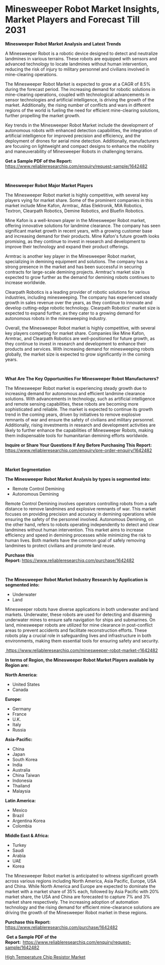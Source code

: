 <p><h1>Minesweeper Robot Market Insights, Market Players and Forecast Till 2031</h1></p><p><strong>Minesweeper Robot Market Analysis and Latest Trends</strong></p>
<p><p>A Minesweeper Robot is a robotic device designed to detect and neutralize landmines in various terrains. These robots are equipped with sensors and advanced technology to locate landmines without human intervention, reducing the risk of injury to military personnel and civilians involved in mine-clearing operations.</p><p>The Minesweeper Robot Market is expected to grow at a CAGR of 8.5% during the forecast period. The increasing demand for robotic solutions in mine-clearing operations, coupled with technological advancements in sensor technologies and artificial intelligence, is driving the growth of the market. Additionally, the rising number of conflicts and wars in different regions of the world is fueling the need for efficient mine-clearing solutions, further propelling the market growth.</p><p>Key trends in the Minesweeper Robot Market include the development of autonomous robots with enhanced detection capabilities, the integration of artificial intelligence for improved precision and efficiency, and the deployment of drones for aerial mine detection. Additionally, manufacturers are focusing on lightweight and compact designs to enhance the mobility and maneuverability of Minesweeper Robots in challenging terrains.</p></p>
<p><strong>Get a Sample PDF of the Report:&nbsp;</strong> <a href="https://www.reliableresearchiq.com/enquiry/request-sample/1642482">https://www.reliableresearchiq.com/enquiry/request-sample/1642482</a></p>
<p>&nbsp;</p>
<p><strong>Minesweeper Robot Major Market Players</strong></p>
<p><p>The Minesweeper Robot market is highly competitive, with several key players vying for market share. Some of the prominent companies in this market include Mine Kafon, Armtrac, Atlas Elektronik, MIA Robotics, Textron, Clearpath Robotics, Demine Robotics, and Bluefin Robotics.</p><p>Mine Kafon is a well-known player in the Minesweeper Robot market, offering innovative solutions for landmine clearance. The company has seen significant market growth in recent years, with a growing customer base and increasing demand for their products. Mine Kafon's future growth looks promising, as they continue to invest in research and development to improve their technology and expand their product offerings.</p><p>Armtrac is another key player in the Minesweeper Robot market, specializing in demining equipment and solutions. The company has a strong presence in the market and has been successful in securing contracts for large-scale demining projects. Armtrac's market size is expected to grow further as the demand for demining robots continues to increase worldwide.</p><p>Clearpath Robotics is a leading provider of robotic solutions for various industries, including minesweeping. The company has experienced steady growth in sales revenue over the years, as they continue to innovate and develop cutting-edge robotic technology. Clearpath Robotics' market size is expected to expand further, as they cater to a growing demand for autonomous robots in the minesweeping industry.</p><p>Overall, the Minesweeper Robot market is highly competitive, with several key players competing for market share. Companies like Mine Kafon, Armtrac, and Clearpath Robotics are well-positioned for future growth, as they continue to invest in research and development to enhance their products and services. With increasing demand for minesweeping robots globally, the market size is expected to grow significantly in the coming years.</p></p>
<p>&nbsp;</p>
<p><strong>What Are The Key Opportunities For Minesweeper Robot Manufacturers?</strong></p>
<p><p>The Minesweeper Robot market is experiencing steady growth due to increasing demand for autonomous and efficient landmine clearance solutions. With advancements in technology, such as artificial intelligence and remote sensing capabilities, these robots are becoming more sophisticated and reliable. The market is expected to continue its growth trend in the coming years, driven by initiatives to remove explosive remnants of war and ensure the safety of civilians and military personnel. Additionally, rising investments in research and development activities are likely to further enhance the capabilities of Minesweeper Robots, making them indispensable tools for humanitarian demining efforts worldwide.</p></p>
<p><strong>Inquire or Share Your Questions If Any Before Purchasing This Report:</strong> <a href="https://www.reliableresearchiq.com/enquiry/pre-order-enquiry/1642482">https://www.reliableresearchiq.com/enquiry/pre-order-enquiry/1642482</a></p>
<p>&nbsp;</p>
<p><strong>Market Segmentation</strong></p>
<p><strong>The Minesweeper Robot Market Analysis by types is segmented into:</strong></p>
<p><ul><li>Remote Control Demining</li><li>Autonomous Demining</li></ul></p>
<p><p>Remote Control Demining involves operators controlling robots from a safe distance to remove landmines and explosive remnants of war. This market focuses on providing precision and accuracy in demining operations while ensuring the safety of the personnel involved. Autonomous Demining, on the other hand, refers to robots operating independently to detect and clear landmines without human intervention. This market aims to increase efficiency and speed in demining processes while minimizing the risk to human lives. Both markets have the common goal of safely removing landmines to protect civilians and promote land reuse.</p></p>
<p><strong>Purchase this Report:&nbsp;</strong><a href="https://www.reliableresearchiq.com/purchase/1642482">https://www.reliableresearchiq.com/purchase/1642482</a></p>
<p>&nbsp;</p>
<p><strong>The Minesweeper Robot Market Industry Research by Application is segmented into:</strong></p>
<p><ul><li>Underwater</li><li>Land</li></ul></p>
<p><p>Minesweeper robots have diverse applications in both underwater and land markets. Underwater, these robots are used for detecting and disarming underwater mines to ensure safe navigation for ships and submarines. On land, minesweeper robots are utilized for mine clearance in post-conflict areas to prevent accidents and facilitate reconstruction efforts. These robots play a crucial role in safeguarding lives and infrastructure in both environments, making them essential tools for ensuring safety and security.</p></p>
<p><a href="https://www.reliableresearchiq.com/minesweeper-robot-market-r1642482">&nbsp;https://www.reliableresearchiq.com/minesweeper-robot-market-r1642482</a></p>
<p><strong>In terms of Region, the Minesweeper Robot Market Players available by Region are:</strong></p>
<p>
    <p> <strong> North America: </strong>
        <ul>
            <li>United States</li>
            <li>Canada</li>
        </ul>
        </p> 
    <p> <strong> Europe: </strong>
        <ul>
            <li>Germany</li>
            <li>France</li>
            <li>U.K.</li>
            <li>Italy</li>
            <li>Russia</li>
        </ul>
        </p> 
    <p> <strong> Asia-Pacific: </strong>
        <ul>
            <li>China</li>
            <li>Japan</li>
            <li>South Korea</li>
            <li>India</li>
            <li>Australia</li>
            <li>China Taiwan</li>
            <li>Indonesia</li>
            <li>Thailand</li>
            <li>Malaysia</li>
        </ul>
        </p> 
    <p> <strong> Latin America: </strong>
        <ul>
            <li>Mexico</li>
            <li>Brazil</li>
            <li>Argentina Korea</li>
            <li>Colombia</li>
        </ul>
        </p> 
    <p> <strong> Middle East & Africa: </strong>
        <ul>
            <li>Turkey</li>
            <li>Saudi</li>
            <li>Arabia</li>
            <li>UAE</li>
            <li>Korea</li>
        </ul>
    </p>
    </p>
<p><p>The Minesweeper Robot market is anticipated to witness significant growth across various regions including North America, Asia Pacific, Europe, USA and China. While North America and Europe are expected to dominate the market with a market share of 35% each, followed by Asia Pacific with 20% market share, the USA and China are forecasted to capture 7% and 3% market share respectively. The increasing adoption of automation technology and the rising demand for efficient mine-clearance solutions are driving the growth of the Minesweeper Robot market in these regions.</p></p>
<p><strong>Purchase this Report: </strong><a href="https://www.reliableresearchiq.com/purchase/1642482">https://www.reliableresearchiq.com/purchase/1642482</a></p>
<p>&nbsp;<strong>Get a Sample PDF of the Report:&nbsp;&nbsp;</strong><a href="https://www.reliableresearchiq.com/enquiry/request-sample/1642482">https://www.reliableresearchiq.com/enquiry/request-sample/1642482</a></p>
<p><strong></strong></p>
<p><p><a href="https://www.linkedin.com/pulse/market-forecast-global-high-temperature-chip-resistor-trends-fmz1e?trackingId=CkfzJJyh%2FdEqgc2J%2FfiQpA%3D%3D">High Temperature Chip Resistor Market</a></p></p>